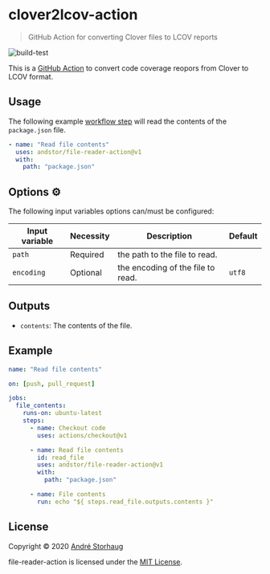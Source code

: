 # clover2lcov-action

> GitHub Action for converting Clover files to LCOV reports

![build-test](https://github.com/andstor/clover2lcov-action/workflows/build/badge.svg)

This is a [GitHub Action](https://developer.github.com/actions/) to convert code coverage reopors from Clover to LCOV format.

## Usage

The following example [workflow step](https://help.github.com/en/actions/configuring-and-managing-workflows/configuring-a-workflow) will read the contents of the `package.json` file.

```yml
- name: "Read file contents"
  uses: andstor/file-reader-action@v1
  with:
    path: "package.json"
```

## Options ⚙️

The following input variables options can/must be configured:

|Input variable|Necessity|Description|Default|
|----|----|----|----|
|`path`|Required|the path to the file to read.||
|`encoding`|Optional|the encoding of the file to read.|`utf8`|

## Outputs
- `contents`: The contents of the file.

## Example

```yml
name: "Read file contents"

on: [push, pull_request]

jobs:
  file_contents:
    runs-on: ubuntu-latest
    steps:
      - name: Checkout code
        uses: actions/checkout@v1

      - name: Read file contents
        id: read_file
        uses: andstor/file-reader-action@v1
        with:
          path: "package.json"

      - name: File contents
        run: echo "${ steps.read_file.outputs.contents }"
```

## License

Copyright © 2020 [André Storhaug](https://github.com/andstor)

file-reader-action is licensed under the [MIT License](https://github.com/andstor/file-reader-ation/blob/master/LICENSE).

